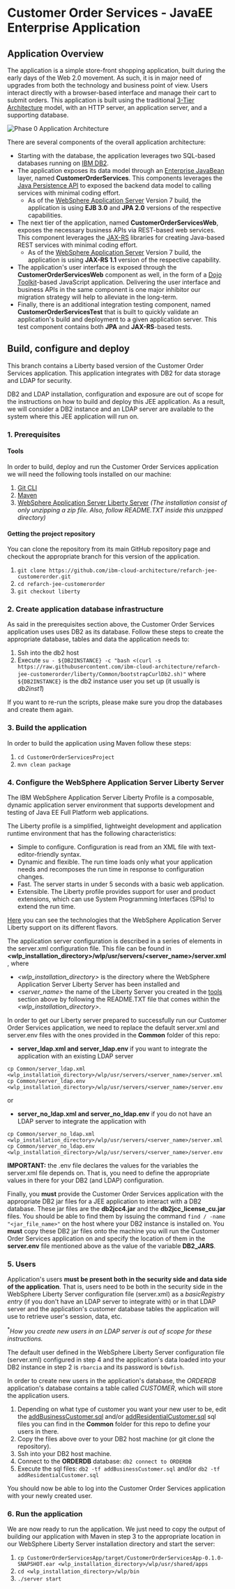 # Customer Order Services - JavaEE Enterprise Application

## Application Overview

The application is a simple store-front shopping application, built during the early days of the Web 2.0 movement.  As such, it is in major need of upgrades from both the technology and business point of view.  Users interact directly with a browser-based interface and manage their cart to submit orders.  This application is built using the traditional [3-Tier Architecture](http://www.tonymarston.net/php-mysql/3-tier-architecture.html) model, with an HTTP server, an application server, and a supporting database.

![Phase 0 Application Architecture](https://github.com/ibm-cloud-architecture/refarch-jee/raw/master/static/imgs/apparch-pc-phase0-customerorderservices.png)

There are several components of the overall application architecture:
- Starting with the database, the application leverages two SQL-based databases running on [IBM DB2](https://www.ibm.com/analytics/us/en/technology/db2/).
- The application exposes its data model through an [Enterprise JavaBean](https://en.wikipedia.org/wiki/Enterprise_JavaBeans) layer, named **CustomerOrderServices**.  This components leverages the [Java Persistence API](https://en.wikibooks.org/wiki/Java_Persistence/What_is_JPA%3F) to exposed the backend data model to calling services with minimal coding effort.
  - As of the [WebSphere Application Server](http://www-03.ibm.com/software/products/en/appserv-was) Version 7 build, the application is using **EJB 3.0** and **JPA 2.0** versions of the respective capabilities.
- The next tier of the application, named **CustomerOrderServicesWeb**, exposes the necessary business APIs via REST-based web services.  This component leverages the [JAX-RS](https://en.wikipedia.org/wiki/Java_API_for_RESTful_Web_Services) libraries for creating Java-based REST services with minimal coding effort.
  - As of the [WebSphere Application Server](http://www-03.ibm.com/software/products/en/appserv-was) Version 7 build, the application is using **JAX-RS 1.1** version of the respective capability.
- The application's user interface is exposed through the **CustomerOrderServicesWeb** component as well, in the form of a [Dojo Toolkit](#tbd)-based JavaScript application.  Delivering the user interface and business APIs in the same component is one major inhibitor our migration strategy will help to alleviate in the long-term.
- Finally, there is an additional integration testing component, named **CustomerOrderServicesTest** that is built to quickly validate an application's build and deployment to a given application server.  This test component contains both **JPA** and **JAX-RS**-based tests.  


## Build, configure and deploy

This branch contains a Liberty based version of the Customer Order Services application. This application integrates with DB2 for data storage and LDAP for security.

DB2 and LDAP installation, configuration and exposure are out of scope for the instructions on how to build and deploy this JEE application. As a result, we will consider a DB2 instance and an LDAP server are available to the system where this JEE application will run on.

### 1. Prerequisites

#### Tools

In order to build, deploy and run the Customer Order Services application we will need the following tools installed on our machine:

1. [Git CLI](https://git-scm.com/book/en/v2/Getting-Started-Installing-Git)
2. [Maven](https://maven.apache.org/install.html)
3. [WebSphere Application Server Liberty Server](https://www.ibm.com/support/knowledgecenter/en/SSD28V_9.0.0/com.ibm.websphere.wlp.core.doc/ae/twlp_inst.html) *(The installation consist of only unzipping a zip file. Also, follow README.TXT inside this unzipped directory)*

#### Getting the project repository

You can clone the repository from its main GitHub repository page and checkout the appropriate branch for this version of the application.

1. `git clone https://github.com/ibm-cloud-architecture/refarch-jee-customerorder.git`  
2. `cd refarch-jee-customerorder`  
3. `git checkout liberty`  

### 2. Create application database infrastructure

As said in the prerequisites section above, the Customer Order Services application uses uses DB2 as its database. Follow these steps to create the appropriate database, tables and data the application needs to:

1. Ssh into the db2 host
2. Execute `su - ${DB2INSTANCE} -c "bash <(curl -s https://raw.githubusercontent.com/ibm-cloud-architecture/refarch-jee-customerorder/liberty/Common/bootstrapCurlDb2.sh)"` where `${DB2INSTANCE}` is the db2 instance user you set up (it usually is _db2inst1_)

If you want to re-run the scripts, please make sure you drop the databases and create them again.

### 3. Build the application

In order to build the application using Maven follow these steps:

1. `cd CustomerOrderServicesProject`
2. `mvn clean package`

### 4. Configure the WebSphere Application Server Liberty Server

The IBM WebSphere Application Server Liberty Profile is a composable, dynamic application server environment that supports development and testing of Java EE Full Platform web applications.

The Liberty profile is a simplified, lightweight development and application runtime environment that has the following characteristics:

* Simple to configure. Configuration is read from an XML file with text-editor-friendly syntax.
* Dynamic and flexible. The run time loads only what your application needs and recomposes the run time in response to configuration changes.
* Fast. The server starts in under 5 seconds with a basic web application.
* Extensible. The Liberty profile provides support for user and product extensions, which can use System Programming Interfaces (SPIs) to extend the run time.

[Here](https://www.ibm.com/support/knowledgecenter/SSEQTP_liberty/com.ibm.websphere.wlp.doc/ae/rwlp_feat.html) you can see the technologies that the WebSphere Application Server Liberty support on its different flavors.

The application server configuration is described in a series of elements in the server.xml configuration file. This file can be found in **<wlp_installation_directory>/wlp/usr/servers/<server_name>/server.xml**, where
- *<wlp_installation_directory>* is the directory where the WebSphere Application Server Liberty Server has been installed and
- *<server_name>* the name of the Liberty Server you created in the [tools](#tools) section above by following the README.TXT file that comes within the *<wlp_installation_directory>*.

In order to get our Liberty server prepared to successfully run our Customer Order Services application, we need to replace the default server.xml and server.env files with the ones provided in the **Common** folder of this repo:

- **server_ldap.xml and server_ldap.env** if you want to integrate the application with an existing LDAP server

```
cp Common/server_ldap.xml <wlp_installation_directory>/wlp/usr/servers/<server_name>/server.xml
cp Common/server_ldap.env <wlp_installation_directory>/wlp/usr/servers/<server_name>/server.env
```

or

- **server_no_ldap.xml and server_no_ldap.env** if you do not have an LDAP server to integrate the application with

```
cp Common/server_no_ldap.xml <wlp_installation_directory>/wlp/usr/servers/<server_name>/server.xml
cp Common/server_no_ldap.env <wlp_installation_directory>/wlp/usr/servers/<server_name>/server.env
```

**IMPORTANT:** the .env file declares the values for the variables the server.xml file depends on. That is, you need to define the appropriate values in there for your DB2 (and LDAP) configuration.

Finally, you **must** provide the Customer Order Services application with the appropriate DB2 jar files for a JEE application to interact with a DB2 database. These jar files are the **db2jcc4.jar** and the **db2jcc_license_cu.jar** files. You should be able to find them by issuing the command `find / -name "<jar_file_name>"` on the host where your DB2 instance is installed on.
You **must** copy these DB2 jar files onto the machine you will run the Customer Order Services application on and specify the location of them in the **server.env** file mentioned above as the value of the variable **DB2_JARS**.

### 5. Users

Application's users **must be present both in the security side and data side of the application**. That is, users need to be both in the security side in the WebSphere Liberty Server configuration file (server.xml) as a *basicRegistry entry* (if you don't have an LDAP server to integrate with) or in that LDAP server and the application's customer database tables the application will use to retrieve user's session, data, etc.

<sup>\*</sup>*How you create new users in an LDAP server is out of scope for these instructions.*

The default user defined in the WebSphere Liberty Server configuration file (server.xml) configured in step 4 and the application's data loaded into your DB2 instance in step 2 is `rbarcia` and its password is `b0wfish`.

In order to create new users in the application's database, the _ORDERDB_ application's database contains a table called _CUSTOMER_, which will store the application users.

1. Depending on what type of customer you want your new user to be, edit the [addBusinessCustomer.sql](https://github.com/ibm-cloud-architecture/refarch-jee-customerorder/blob/liberty/Common/addBusinessCustomer.sql) and/or [addResidentialCustomer.sql](https://github.com/ibm-cloud-architecture/refarch-jee-customerorder/blob/liberty/Common/addResidentialCustomer.sql) sql files you can find in the **Common** folder for this repo to define your users in there.
2. Copy the files above over to your DB2 host machine (or git clone the repository).
3. Ssh into your DB2 host machine.
4. Connect to the **ORDERDB** database: `db2 connect to ORDERDB`
5. Execute the sql files: `db2 -tf addBusinessCustomer.sql` and/or `db2 -tf addResidentialCustomer.sql`

You should now be able to log into the Customer Order Services application with your newly created user.

### 6. Run the application

We are now ready to run the application. We just need to copy the output of building our application with Maven in step 3 to the appropriate location in our WebSphere Liberty Server installation directory and start the server:

1. `cp CustomerOrderServicesApp/target/CustomerOrderServicesApp-0.1.0-SNAPSHOT.ear <wlp_installation_directory>/wlp/usr/shared/apps`
2. `cd <wlp_installation_directory>/wlp/bin`
3. `./server start`
